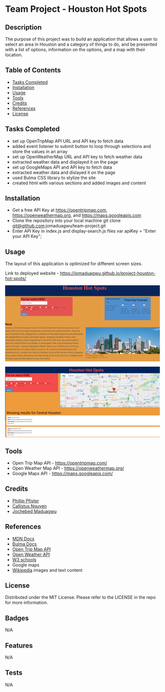 # Team Project - Houston Hot Spots

## Description

The purpose of this project was to build an application that allows a user to select an area in Houston 
and a category of things to do, and be presented with a list of options, information on the options, and a map with their location.



## Table of Contents 

- [Tasks Completed](#TasksCompleted)
- [Installation](#installation)
- [Usage](#usage)
- [Tools](#tools)
- [Credits](#credits)
- [References](#references)
- [License](#license)


## Tasks Completed

* set up OpenTripMap API URL and API key to fetch data
* added event listener to submit button to loop through selections and store the   values in an array
* set up OpenWeatherMap URL and API key to fetch weather data
* extracted weather data and displayed it on the page 
* set up GoogleMaps API and API key to fetch data
* extracted weather data and dislayed it on the page
* used Bulma CSS library to stylize the site
* created html with various sections and added images and content



## Installation

* Get a free API Key at https://opentripmap.com, https://openweathermap.org, and https://maps.googleapis.com
* Clone the repository into your local machine
        git clone git@github.com:jomaduagwu/team-project.git
* Enter API Key in index.js and display-search.js files
        var apiKey = "Enter your API Key";



## Usage

The layout of this application is optimized for different screen sizes.

Link to deployed website - https://jomaduagwu.github.io/project-houston-hot-spots/

![Houston Hot Spots Home page](assets/images/houston-hot-spots-home.png)


![Houston Hot Spots Display page](assets/images/houston-hot-spots-display.png)




## Tools

- Open Trip Map API - https://opentripmap.com/
- Open Weather Map API - https://openweathermap.org/
- Google Maps API - https://maps.googleapis.com/


## Credits

* [Phillip Pfister](https://github.com/Phil-Pfister)
* [Callistus Nguyen](https://github.com/cnguyen1013)
* [Jochebed Maduagwu](https://github.com/jomaduagwu)


## References

* [MDN Docs](https://developer.mozilla.org/en-US/)
* [Bulma Docs](https://bulma.io/documentation/)
* [Open Trip Map API](https://opentripmap.io/docs)
* [Open Weather API](https://openweathermap.org/api)
* [W3 schools](https://www.w3schools.com/)
* Google maps
* [Wikipedia](www.wikipedia.org) images and text content


## License

Distributed under the MIT License. Please refer to the LICENSE in the repo for more information. 


## Badges

N/A


## Features

N/A


## Tests

N/A
